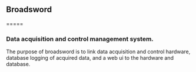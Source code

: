 ## Broadsword
=====

### Data acquisition and control management system.

The purpose of broadsword is to link data acquisition and control hardware,
database logging of acquired data, and a web ui to the hardware and database.

